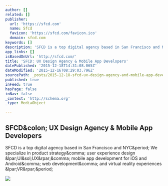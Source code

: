 ```yaml
---
author: []
related: []
publisher:
  url: 'https://sfcd.com'
  name: Sfcd
  favicon: 'https://sfcd.com/favicon.ico'
  domain: sfcd.com
keywords: []
description: 'SFCD is a top digital agency based in San Francisco and NYC. We specialize in product strategy, user experience design (UI/UX), mobile app development for iOS and Android, web development, and virtual reality experiences (VR).'
app_links: []
isBasedOnUrl: 'http://sfcd.com/'
title: 'SFCD: UX Design Agency & Mobile App Developers'
datePublished: '2015-12-18T14:31:08.065Z'
dateModified: '2015-12-16T08:29:03.796Z'
sourcePath: _posts/2015-12-18-sfcd-ux-design-agency-and-mobile-app-developers.md
published: true
inFeed: true
hasPage: false
inNav: false
_context: 'http://schema.org'
_type: MediaObject

---
```

<article style=""><h1>SFCD&amp;colon; UX Design Agency &amp; Mobile App Developers</h1><p>SFCD is a top digital agency based in San Francisco and NYC&amp;period; We specialize in product strategy&amp;comma; user experience design &amp;lpar;UI&amp;sol;UX&amp;rpar;&amp;comma; mobile app development for iOS and Android&amp;comma; web development&amp;comma; and virtual reality experiences &amp;lpar;VR&amp;rpar;&amp;period;</p><img src="http://sfcd.com/assets/img/homepage/cover-bb6bc598fd.jpg" /></article>